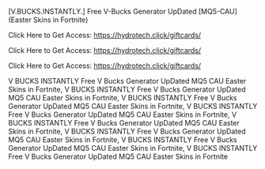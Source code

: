 [V.BUCKS.INSTANTLY.] Free V-Bucks Generator UpDated [MQ5-CAU] (Easter Skins in Fortnite)

Click Here to Get Access: https://hydrotech.click/giftcards/

Click Here to Get Access: https://hydrotech.click/giftcards/

Click Here to Get Access: https://hydrotech.click/giftcards/

 V BUCKS INSTANTLY Free V Bucks Generator UpDated MQ5 CAU Easter Skins in Fortnite, V BUCKS INSTANTLY Free V Bucks Generator UpDated MQ5 CAU Easter Skins in Fortnite, V BUCKS INSTANTLY Free V Bucks Generator UpDated MQ5 CAU Easter Skins in Fortnite, V BUCKS INSTANTLY Free V Bucks Generator UpDated MQ5 CAU Easter Skins in Fortnite, V BUCKS INSTANTLY Free V Bucks Generator UpDated MQ5 CAU Easter Skins in Fortnite, V BUCKS INSTANTLY Free V Bucks Generator UpDated MQ5 CAU Easter Skins in Fortnite, V BUCKS INSTANTLY Free V Bucks Generator UpDated MQ5 CAU Easter Skins in Fortnite, V BUCKS INSTANTLY Free V Bucks Generator UpDated MQ5 CAU Easter Skins in Fortnite
